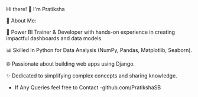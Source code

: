 Hi there! 👋 I'm Pratiksha

🔧 About Me:

🔄 Power BI Trainer & Developer with hands-on experience in creating impactful dashboards and data models.

📊 Skilled in Python for Data Analysis (NumPy, Pandas, Matplotlib, Seaborn).

🌐 Passionate about building web apps using Django.

✨ Dedicated to simplifying complex concepts and sharing knowledge.

-   If Any Queries feel free to Contact -github.com/PratikshaSB


<!---
PratikshaSB/PratikshaSB is a ✨ special ✨ repository because its `README.md` (this file) appears on your GitHub profile.
You can click the Preview link to take a look at your changes.
--->
